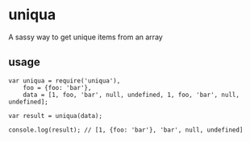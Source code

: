 # uniqua

A sassy way to get unique items from an array

## usage

    var uniqua = require('uniqua'),
        foo = {foo: 'bar'},
        data = [1, foo, 'bar', null, undefined, 1, foo, 'bar', null, undefined];

    var result = uniqua(data);

    console.log(result); // [1, {foo: 'bar'}, 'bar', null, undefined]
